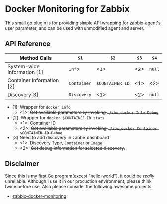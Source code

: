 # Docker Monitoring for Zabbix

This small go plugin is for providing simple API wrapping for zabbix-agent's user parameter, and can be used with unmodified agent and server.

## API Reference

|Method Calls|`$1`|`$2`|`$3`|`$4`|
|---|---|---|---|---|
|System-wide Informarion [1]|`Info`|<1>|<2>|`null`|
|Container Information [2]|`Container`|`$CONTAINER_ID`|<1>|<2>|
|Discovery[3]|`Discovery`|<1>|<2>|`null`|

- [1]: Wrapper for `docker info`
  - <1>: ~~Get available parameters by invoking `./zbx_docker Info Debug`~~
- [2]: Wrapper for `docker $CONTAINER_ID stats`
  - <1>: Container ID
  - <2>: ~~Get available parameters by invoking `./zbx_docker Container $CONTAINER_ID Debug`~~
- [3]:Need to add discovery in zabbix dashboard
  - <1>: Discovery Type, `Container` or `Image`
  - <2>: ~~Get debug information for selected discovery.~~

## Disclaimer
Since this is my first Go program(except "hello-world"),  it could be *really* unreilable. Although I use it in our production environment, please think twice before use. Also please consider the following awesome projects.
* [zabbix-docker-monitoring](https://github.com/monitoringartist/zabbix-docker-monitoring)
